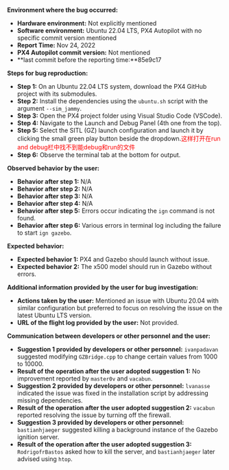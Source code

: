 **Environment where the bug occurred:**

- **Hardware environment:** Not explicitly mentioned
- **Software environment:** Ubuntu 22.04 LTS, PX4 Autopilot with no specific commit version mentioned
- **Report Time:** Nov 24, 2022
- **PX4 Autopilot commit version:** Not mentioned
- **last commit before the reporting time:**85e9c17

**Steps for bug reproduction:**

- **Step 1:** On an Ubuntu 22.04 LTS system, download the PX4 GitHub project with its submodules.
- **Step 2:** Install the dependencies using the `ubuntu.sh` script with the argument `--sim_jammy`.
- **Step 3:** Open the PX4 project folder using Visual Studio Code (VSCode).
- **Step 4:** Navigate to the Launch and Debug Panel (4th one from the top).
- **Step 5:** Select the SITL (GZ) launch configuration and launch it by clicking the small green play button beside the dropdown.<font color='red'>这样打开在run and debug栏中找不到能debug和run的文件</font>
- **Step 6:** Observe the terminal tab at the bottom for output.

**Observed behavior by the user:**

- **Behavior after step 1:** N/A
- **Behavior after step 2:** N/A
- **Behavior after step 3:** N/A
- **Behavior after step 4:** N/A
- **Behavior after step 5:** Errors occur indicating the `ign` command is not found.
- **Behavior after step 6:** Various errors in terminal log including the failure to start `ign gazebo`.

**Expected behavior:**

- **Expected behavior 1:** PX4 and Gazebo should launch without issue.
- **Expected behavior 2:** The x500 model should run in Gazebo without errors.

**Additional information provided by the user for bug investigation:**

- **Actions taken by the user:** Mentioned an issue with Ubuntu 20.04 with similar configuration but preferred to focus on resolving the issue on the latest Ubuntu LTS version.
- **URL of the flight log provided by the user:** Not provided.

**Communication between developers or other personnel and the user:**

- **Suggestion 1 provided by developers or other personnel:** `ivanpadavan` suggested modifying `GZBridge.cpp` to change certain values from 1000 to 10000.
- **Result of the operation after the user adopted suggestion 1:** No improvement reported by `master0v` and `vacabun`.
- **Suggestion 2 provided by developers or other personnel:** `lvanasse` indicated the issue was fixed in the installation script by addressing missing dependencies.
- **Result of the operation after the user adopted suggestion 2:** `vacabun` reported resolving the issue by turning off the firewall.
- **Suggestion 3 provided by developers or other personnel:** `bastianhjaeger` suggested killing a background instance of the Gazebo ignition server.
- **Result of the operation after the user adopted suggestion 3:** `RodrigofrBastos` asked how to kill the server, and `bastianhjaeger` later advised using `htop`.

